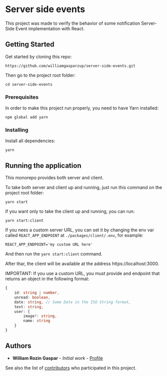 # Server side events

This project was made to verify the behavior of some notification Server-Side Event implementation with React.

## Getting Started

Get started by cloning this repo:

```
https://github.com/williamgasparzup/server-side-events.git
```

Then go to the project root folder:

```
cd server-side-events
```

### Prerequisites

In order to make this project run properly, you need to have Yarn installed:

```
npm global add yarn
```

### Installing

Install all dependencies:

```
yarn
```

## Running the application

This monorepo provides both server and client.

To take both server and client up and running, just run this command on the project root folder:

```
yarn start
```

If you want only to take the client up and running, you can run:

```
yarn start:client
```

If you nees a custom server URL, you can set it by changing the env var called `REACT_APP_ENDPOINT` at `./packages/client/.env`, for example:

```
REACT_APP_ENDPOINT='my custom URL here'
```

And then run the `yarn start:client` command.

After thar, the client will be available at the address https://localhost:3000.

IMPORTANT: If you use a custom URL, you must provide and endpoint that returns an object in the following format:

```ts
{
    id: string | number,
    unread: boolean,
    date: string, // Some Date in the ISO String format,
    text: string,
    user: {
        image?: string,
        name: string
    }
}
```

## Authors

* **William Rozin Gaspar** - *Initial work* - [Profile](https://github.com/williamgasparzup)

See also the list of [contributors](https://github.com/williamgasparzup/server-side-events/graphs/contributors) who participated in this project.

